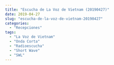 ```yaml
---
title: "Escucha de La Voz de Vietnam (20190427)"
date: 2019-04-27
slug: "escucha-de-la-voz-de-vietnam-20190427"
categories:
  - "Recepciones"
tags:
  - "La Voz de Vietnam"
  - "Onda Corta"
  - "Radioescucha"
  - "Short Wave"
  - "SWL"
---
```




